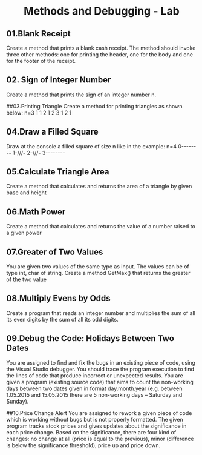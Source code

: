 # <p align="center"> Methods and Debugging - Lab <p>

## 01.Blank Receipt
Create a method that prints a blank cash receipt. The method should invoke three other methods: one for printing the header, one for the body and one for the footer of the receipt. 

## 02.	Sign of Integer Number
Create a method that prints the sign of an integer number n.

##03.Printing Triangle
Create a method for printing triangles as shown below: n=3
1
1 2
1 2 3
1 2
1

## 04.Draw a Filled Square
Draw at the console a filled square of size n like in the example: n=4
 0--------
 1-\/\/\/-
 2-\/\/\/-
 3--------

## 05.Calculate Triangle Area
Create a method that calculates and returns the area of a triangle by given base and height

## 06.Math Power
Create a method that calculates and returns the value of a number raised to a given power

## 07.Greater of Two Values
You are given two values of the same type as input. The values can be of type int, char of string. Create a method GetMax() that returns the greater of the two value

## 08.Multiply Evens by Odds
Create a program that reads an integer number and multiplies the sum of all its even digits by the sum of all its odd digits.

## 09.Debug the Code: Holidays Between Two Dates
You are assigned to find and fix the bugs in an existing piece of code, using the Visual Studio debugger. You should trace the program execution to find the lines of code that produce incorrect or unexpected results.
You are given a program (existing source code) that aims to count the non-working days between two dates given in format day.month.year (e.g. between 1.05.2015 and 15.05.2015 there are 5 non-working days – Saturday and Sunday).

##10.Price Change Alert
You are assigned to rework a given piece of code which is working without bugs but is not properly formatted. 
The given program tracks stock prices and gives updates about the significance in each price change. Based on the significance, there are four kind of changes: no change at all (price is equal to the previous), minor (difference is below the significance threshold), price up and price down. 
